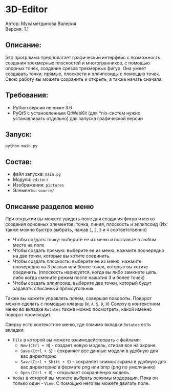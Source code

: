 # 3D-Editor

Автор: Мухаметдинова Валерия\
Версия: 1.1

## Описание:
Это программа предполагает графический интерфейс с возможность создания трехмерных плоскостей и многогранников, 
с помощью опорных точек, создание срезов трехмерных фигур.
Она умеет создавать точки; прямые, плоскости и эллипсоиды с помощью точек.
Свою работу вы можете сохранить и открыть, а также начать сначала.

## Требования:
* Python версии не ниже 3.6
* PyQt5 с установленным QtWebKit (для *nix-систем нужно устанавливать отдельно) для запуска графической версии

## Запуск: 
`python main.py`

## Состав:
* файл запуска: `main.py`
* Модули: `editor/`
* Изображения: `pictures`
* Элементы: `sourse/`

## Описание разделов меню
При открытии вы можете увидеть поле для создания фигур и 
меню создания основных элементов: точка, линия, плоскость и эллипсоид
(Их также можно быстро выбрать, нажав `1`, `2`, `3` и `4` соответственно)

- Чтобы создать точку: выберите ее из меню и поставьте в любом месте на поле
- Чтобы создать прямую: выберите ее из меню, нажмите поочередно на 
две точки, которые вы хотите соединить.
- Чтобы создать плоскость: выберите ее из меню, нажмите поочередно на 3 разных или более точек,
которые вы хотите соединить. (плоскость нарисуется, когда вы либо замкнете цепь, 
либо когда смените режим после нажатия 3 и более точек)
- Чтобы создать эллипсоид: выберите две точки, который будут задавать описанный прямоугольник

Также вы можете управлять полем, совершая повороты.
Поворот можно сделать с помощью клавиш (`W`, `A`, `S`, `D`, `R`)
Сверху в контекстном меню во вкладке `Rotates` также можно посмотреть, какой именно поворот происходит.

Сверху есть контекстное меню, где помимо вкладки `Rotates` есть вкладки:
* `File` в которой вы можете взаимодействовать с файлами:
  * `New` (`Ctrl + N`) - создает новую модель, стирая все на экране.
  * `Save` (`Ctrl + S`) - сохраняет все данные модели в удобную для вас директорию
  * `Save` (`Ctrl + Shift + S`) - сохраняет снимок экрана в удобную для вас директорию в формате png или bmp (png по умолчанию)
  * `Open` (`Ctrl + O`) - открывает сохранненую модель
* `Modes` в которой вы можете выбрать режимы модерации. Пока он только один - `View`. С помощью него вы можете двигать поле.

